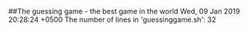 ##The guessing game - the best game in the world
Wed, 09 Jan 2019 20:28:24 +0500
The number of lines in 'guessinggame.sh': 32
